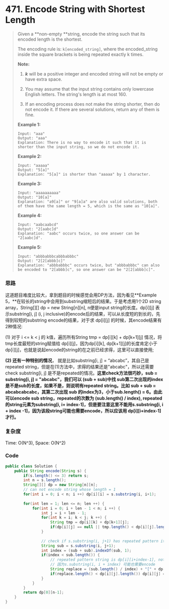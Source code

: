 # 471. Encode String with Shortest Length

> Given a **non-empty **string, encode the string such that its encoded length is the shortest.
>
> The encoding rule is: `k[encoded_string]`, where the encoded\_string inside the square brackets is being repeated exactly k times.
>
> **Note:**
>
> 1. _**k**_ will be a positive integer and encoded string will not be empty or have extra space.
>
> 2. You may assume that the input string contains only lowercase English letters. The string's length is at most 160.
>
> 3. If an encoding process does not make the string shorter, then do not encode it. If there are several solutions, return any of them is fine.
>
> **Example 1:**
>
> ```
> Input: "aaa"
> Output: "aaa"
> Explanation: There is no way to encode it such that it is shorter than the input string, so we do not encode it.
> ```
>
> **Example 2:**
>
> ```
> Input: "aaaaa"
> Output: "5[a]"
> Explanation: "5[a]" is shorter than "aaaaa" by 1 character.
> ```
>
> **Example 3:**
>
> ```
> Input: "aaaaaaaaaa"
> Output: "10[a]"
> Explanation: "a9[a]" or "9[a]a" are also valid solutions, both of them have the same length = 5, which is the same as "10[a]".
> ```
>
> **Example 4:**
>
> ```
> Input: "aabcaabcd"
> Output: "2[aabc]d"
> Explanation: "aabc" occurs twice, so one answer can be "2[aabc]d".
> ```
>
> **Example 5:**
>
> ```
> Input: "abbbabbbcabbbabbbc"
> Output: "2[2[abbb]c]"
> Explanation: "abbbabbbc" occurs twice, but "abbbabbbc" can also be encoded to "2[abbb]c", so one answer can be "2[2[abbb]c]".
> ```

### 思路

这道题目难度比较大，拿到题目的时候感觉会用DP方法，因为看见**Example 5，**在较长的string中会用到substring缩短后的结果。于是考虑用1个2D string array，String\[\]\[\] dp = new String\[n\]\[n\], n便是input string的长度。dp\[i\]\[j\] 表示substring\[i, j\] \(i, j inclusive\)的encode后的结果，可以从长度短的到长的，先得到较短的substring encode的结果，对于求 dp\[i\]\[j\] 的时候，其encode结果有2种情况: 

\(1\) 对于 i &lt;= k &lt; j 的 k值，遍历所有String tmp = dp\[i\]\[k\] + dp\[k+1\]\[j\] 情况，将tmp长度最短的string赋值给 dp\[i\]\[j\]，因为dp\[i\]\[k\], dp\[k+1\]\[j\]的长度肯定小于 dp\[i\]\[j\]，也就是说起encode的string的在之前已经求得，这里可以直接使用; 

**\(2\) 还有一种特别的情况**， 就是比如substring\[i, j\] = “abcabc”，其自己是repeated string，但是在\(1\)方法中，求得的结果还是"abcabc"，所以还需要check substring\[i, j\] 是不是repeated的情况。**这里check方法很巧妙，sub = substring\[i, j\] = "abcabc"，我们可以 \(sub + sub\)中找 sub第二次出现的index 是不是sub的长度，如果不是，则说明有repeated string。比如 sub + sub = abcabcabcabc，其第二次出现 sub 的index为3，小于sub.length\(\) = 6。由此可以encode sub string，repeated的次数为 \(sub.length\(\) / index\), repeated的string元素为substring\[i, i+ index-1\]，但是要注意这里不能用s.substring\[i, i + index -1\]，因为该段string可能也需要encode，所以应该用 dp\[i\]\[i+index-1\] 才行。**

### 复杂度

Time: O\(N^3\),     Space: O\(N^2\)

### Code

```java
public class Solution {
    public String encode(String s) {
        if(s.length() <= 3) return s;
        int n = s.length();
        String[][] dp = new String[n][n];
        // can not encode string whose length = 1
        for(int i = 0; i < n; i ++) dp[i][i] = s.substring(i, i+1);
        
        for(int len = 1; len <= n; len ++) {
            for(int i = 0; i + len - 1 < n; i ++) {
                int j = i + len - 1;
                for(int k = i; k < j; k ++) {
                    String tmp = dp[i][k] + dp[k+1][j];
                    if(dp[i][j] == null || tmp.length() < dp[i][j].length()) dp[i][j] = tmp;
                }
                
                // check if s.substring(i, j+1) has repeated pattern itself
                String sub = s.substring(i, j+1);
                int index = (sub + sub).indexOf(sub, 1);
                if(index < sub.length()) {
                    // repeated pattern string is dp[i][i+index-1], not using s.substring(i, i + index)
                    // 因为s.substring(i, i + index) 可能也需要encode
                    String replace = (sub.length() / index) + "[" + dp[i][i+index-1] + "]";
                    if(replace.length() < dp[i][j].length()) dp[i][j] = replace;
                }
            }
        }
        return dp[0][n-1];
    }
}
```



